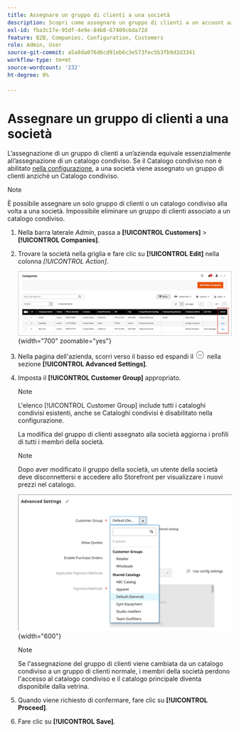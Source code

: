 ```yaml
---
title: Assegnare un gruppo di clienti a una società
description: Scopri come assegnare un gruppo di clienti a un account aziendale nel tuo store di Adobe Commerce.
exl-id: fba3c17e-95df-4e9e-84b8-67409c6da72d
feature: B2B, Companies, Configuration, Customers
role: Admin, User
source-git-commit: a5a8da076d6cd91eb6c3e573fec5b3fb9d2d3341
workflow-type: tm+mt
source-wordcount: '232'
ht-degree: 0%

---
```


# Assegnare un gruppo di clienti a una società

L’assegnazione di un gruppo di clienti a un’azienda equivale essenzialmente all’assegnazione di un catalogo condiviso. Se il Catalogo condiviso non è abilitato [nella configurazione](enable-basic-features.md), a una società viene assegnato un gruppo di clienti anziché un Catalogo condiviso.

>[!NOTE]
>
> È possibile assegnare un solo gruppo di clienti o un catalogo condiviso alla volta a una società. Impossibile eliminare un gruppo di clienti associato a un catalogo condiviso.

1. Nella barra laterale _Admin_, passa a **[!UICONTROL Customers]** > **[!UICONTROL Companies]**.

1. Trovare la società nella griglia e fare clic su **[!UICONTROL Edit]** nella colonna _[!UICONTROL Action]_.

   ![Modifica società](./assets/companies-grid-edit.png){width="700" zoomable="yes"}

1. Nella pagina dell&#39;azienda, scorri verso il basso ed espandi il ![selettore di espansione](../assets/icon-display-expand.png) nella sezione **[!UICONTROL Advanced Settings]**.

1. Imposta il **[!UICONTROL Customer Group]** appropriato.

   >[!NOTE]
   >
   >L&#39;elenco [!UICONTROL Customer Group] include tutti i cataloghi condivisi esistenti, anche se Cataloghi condivisi è disabilitato nella configurazione.

   La modifica del gruppo di clienti assegnato alla società aggiorna i profili di tutti i membri della società.

   >[!NOTE]
   >
   >Dopo aver modificato il gruppo della società, un utente della società deve disconnettersi e accedere allo Storefront per visualizzare i nuovi prezzi nel catalogo.

   ![Cambia gruppo clienti o catalogo condiviso](./assets/company-advanced-settings-customer-group-admin.png){width="600"}

   >[!NOTE]
   >
   >Se l&#39;assegnazione del gruppo di clienti viene cambiata da un catalogo condiviso a un gruppo di clienti normale, i membri della società perdono l&#39;accesso al catalogo condiviso e il catalogo principale diventa disponibile dalla vetrina.

1. Quando viene richiesto di confermare, fare clic su **[!UICONTROL Proceed]**.

1. Fare clic su **[!UICONTROL Save]**.
